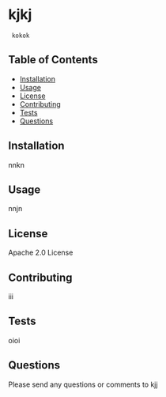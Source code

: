 # kjkj 
     kokok
## Table of Contents
- [Installation](#Installation)
- [Usage](#Usage)
- [License](#License)
- [Contributing](#Contributing)
- [Tests](#Tests)
- [Questions](#Questions)

## Installation
nnkn

## Usage
nnjn

## License
 Apache 2.0 License

## Contributing
iii

## Tests 
oioi

## Questions
Please send any questions or comments to kjj
         